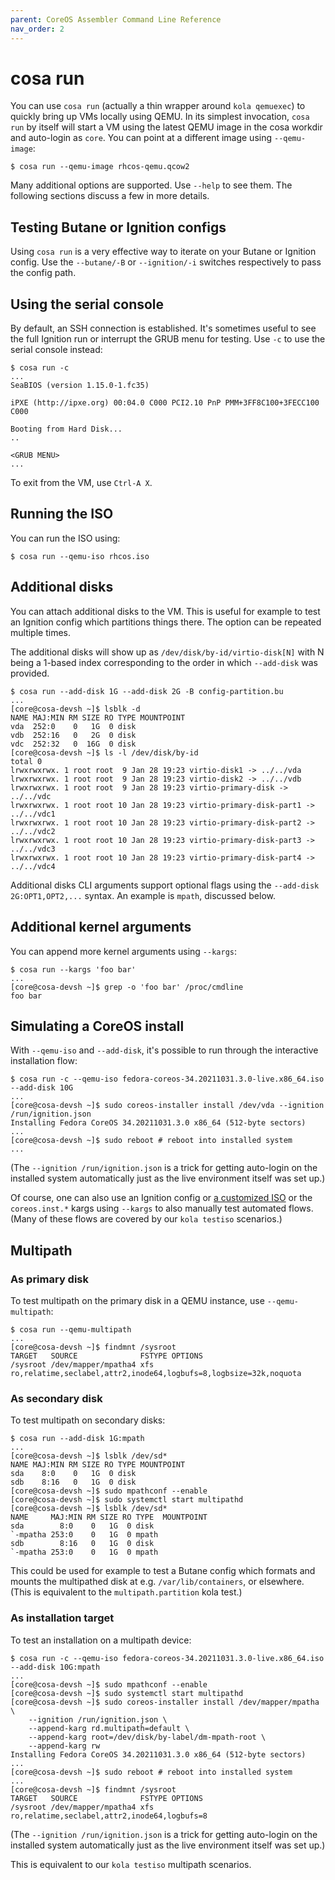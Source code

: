 ```yaml
---
parent: CoreOS Assembler Command Line Reference
nav_order: 2
---
```


# cosa run

You can use `cosa run` (actually a thin wrapper around `kola qemuexec`) to
quickly bring up VMs locally using QEMU. In its simplest invocation, `cosa run`
by itself will start a VM using the latest QEMU image in the cosa workdir and
auto-login as `core`. You can point at a different image using `--qemu-image`:

```
$ cosa run --qemu-image rhcos-qemu.qcow2
```

Many additional options are supported. Use `--help` to see them. The following
sections discuss a few in more details.

## Testing Butane or Ignition configs

Using `cosa run` is a very effective way to iterate on your Butane or Ignition
config. Use the `--butane/-B` or `--ignition/-i` switches respectively to pass
the config path.

## Using the serial console

By default, an SSH connection is established. It's sometimes useful to see the
full Ignition run or interrupt the GRUB menu for testing. Use `-c` to use the
serial console instead:

```
$ cosa run -c
...
SeaBIOS (version 1.15.0-1.fc35)

iPXE (http://ipxe.org) 00:04.0 C000 PCI2.10 PnP PMM+3FF8C100+3FECC100 C000

Booting from Hard Disk...
..

<GRUB MENU>
...
```

To exit from the VM, use `Ctrl-A X`.

## Running the ISO

You can run the ISO using:

```
$ cosa run --qemu-iso rhcos.iso
```

## Additional disks

You can attach additional disks to the VM. This is useful for example to test an
Ignition config which partitions things there. The option can be repeated
multiple times.

The additional disks will show up as `/dev/disk/by-id/virtio-disk[N]` with N
being a 1-based index corresponding to the order in which `--add-disk` was
provided.

```
$ cosa run --add-disk 1G --add-disk 2G -B config-partition.bu
...
[core@cosa-devsh ~]$ lsblk -d
NAME MAJ:MIN RM SIZE RO TYPE MOUNTPOINT
vda  252:0    0   1G  0 disk
vdb  252:16   0   2G  0 disk
vdc  252:32   0  16G  0 disk
[core@cosa-devsh ~]$ ls -l /dev/disk/by-id
total 0
lrwxrwxrwx. 1 root root  9 Jan 28 19:23 virtio-disk1 -> ../../vda
lrwxrwxrwx. 1 root root  9 Jan 28 19:23 virtio-disk2 -> ../../vdb
lrwxrwxrwx. 1 root root  9 Jan 28 19:23 virtio-primary-disk -> ../../vdc
lrwxrwxrwx. 1 root root 10 Jan 28 19:23 virtio-primary-disk-part1 -> ../../vdc1
lrwxrwxrwx. 1 root root 10 Jan 28 19:23 virtio-primary-disk-part2 -> ../../vdc2
lrwxrwxrwx. 1 root root 10 Jan 28 19:23 virtio-primary-disk-part3 -> ../../vdc3
lrwxrwxrwx. 1 root root 10 Jan 28 19:23 virtio-primary-disk-part4 -> ../../vdc4
```

Additional disks CLI arguments support optional flags using the `--add-disk
2G:OPT1,OPT2,...` syntax. An example is `mpath`, discussed below.

## Additional kernel arguments

You can append more kernel arguments using `--kargs`:

```
$ cosa run --kargs 'foo bar'
...
[core@cosa-devsh ~]$ grep -o 'foo bar' /proc/cmdline
foo bar
```

## Simulating a CoreOS install

With `--qemu-iso` and `--add-disk`, it's possible to run through the interactive
installation flow:

```
$ cosa run -c --qemu-iso fedora-coreos-34.20211031.3.0-live.x86_64.iso --add-disk 10G
...
[core@cosa-devsh ~]$ sudo coreos-installer install /dev/vda --ignition /run/ignition.json
Installing Fedora CoreOS 34.20211031.3.0 x86_64 (512-byte sectors)
...
[core@cosa-devsh ~]$ sudo reboot # reboot into installed system
...
```

(The `--ignition /run/ignition.json` is a trick for getting auto-login on the
installed system automatically just as the live environment itself was set up.)

Of course, one can also use an Ignition config or [a customized ISO](https://coreos.github.io/coreos-installer/cmd/iso/#coreos-installer-iso-customize)
or the `coreos.inst.*` kargs using `--kargs` to also manually test automated
flows. (Many of these flows are covered by our `kola testiso` scenarios.)

## Multipath

### As primary disk

To test multipath on the primary disk in a QEMU instance, use
`--qemu-multipath`:

```
$ cosa run --qemu-multipath
...
[core@cosa-devsh ~]$ findmnt /sysroot
TARGET   SOURCE              FSTYPE OPTIONS
/sysroot /dev/mapper/mpatha4 xfs    ro,relatime,seclabel,attr2,inode64,logbufs=8,logbsize=32k,noquota
```

### As secondary disk

To test multipath on secondary disks:

```
$ cosa run --add-disk 1G:mpath
...
[core@cosa-devsh ~]$ lsblk /dev/sd*
NAME MAJ:MIN RM SIZE RO TYPE MOUNTPOINT
sda    8:0    0   1G  0 disk
sdb    8:16   0   1G  0 disk
[core@cosa-devsh ~]$ sudo mpathconf --enable
[core@cosa-devsh ~]$ sudo systemctl start multipathd
[core@cosa-devsh ~]$ lsblk /dev/sd*
NAME     MAJ:MIN RM SIZE RO TYPE  MOUNTPOINT
sda        8:0    0   1G  0 disk
`-mpatha 253:0    0   1G  0 mpath
sdb        8:16   0   1G  0 disk
`-mpatha 253:0    0   1G  0 mpath
```

This could be used for example to test a Butane config which formats and mounts
the multipathed disk at e.g. `/var/lib/containers`, or elsewhere. (This is
equivalent to the `multipath.partition` kola test.)

### As installation target

To test an installation on a multipath device:

```
$ cosa run -c --qemu-iso fedora-coreos-34.20211031.3.0-live.x86_64.iso --add-disk 10G:mpath
...
[core@cosa-devsh ~]$ sudo mpathconf --enable
[core@cosa-devsh ~]$ sudo systemctl start multipathd
[core@cosa-devsh ~]$ sudo coreos-installer install /dev/mapper/mpatha \
    --ignition /run/ignition.json \
    --append-karg rd.multipath=default \
    --append-karg root=/dev/disk/by-label/dm-mpath-root \
    --append-karg rw
Installing Fedora CoreOS 34.20211031.3.0 x86_64 (512-byte sectors)
...
[core@cosa-devsh ~]$ sudo reboot # reboot into installed system
...
[core@cosa-devsh ~]$ findmnt /sysroot
TARGET   SOURCE              FSTYPE OPTIONS
/sysroot /dev/mapper/mpatha4 xfs    ro,relatime,seclabel,attr2,inode64,logbufs=8
```

(The `--ignition /run/ignition.json` is a trick for getting auto-login on the
installed system automatically just as the live environment itself was set up.)

This is equivalent to our `kola testiso` multipath scenarios.
